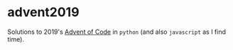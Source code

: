# advent2019

Solutions to 2019's [Advent of Code](https://www.adventofcode.com) in `python` (and also `javascript` as I find time).
